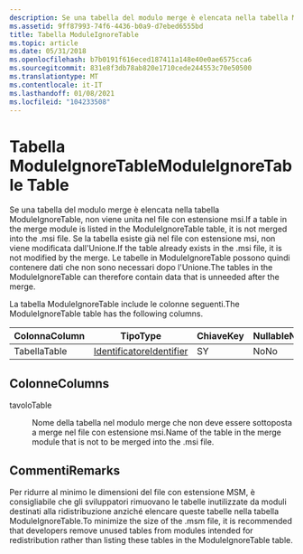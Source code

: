 ```yaml
---
description: Se una tabella del modulo merge è elencata nella tabella ModuleIgnoreTable, non viene unita nel file con estensione msi.
ms.assetid: 9ff87993-74f6-4436-b0a9-d7ebed6555bd
title: Tabella ModuleIgnoreTable
ms.topic: article
ms.date: 05/31/2018
ms.openlocfilehash: b7b0191f616eced187411a148e40e0ae6575cca6
ms.sourcegitcommit: 831e8f3db78ab820e1710cede244553c70e50500
ms.translationtype: MT
ms.contentlocale: it-IT
ms.lasthandoff: 01/08/2021
ms.locfileid: "104233508"
---
```

# <a name="moduleignoretable-table"></a><span data-ttu-id="9593f-103">Tabella ModuleIgnoreTable</span><span class="sxs-lookup"><span data-stu-id="9593f-103">ModuleIgnoreTable Table</span></span>

<span data-ttu-id="9593f-104">Se una tabella del modulo merge è elencata nella tabella ModuleIgnoreTable, non viene unita nel file con estensione msi.</span><span class="sxs-lookup"><span data-stu-id="9593f-104">If a table in the merge module is listed in the ModuleIgnoreTable table, it is not merged into the .msi file.</span></span> <span data-ttu-id="9593f-105">Se la tabella esiste già nel file con estensione msi, non viene modificata dall'Unione.</span><span class="sxs-lookup"><span data-stu-id="9593f-105">If the table already exists in the .msi file, it is not modified by the merge.</span></span> <span data-ttu-id="9593f-106">Le tabelle in ModuleIgnoreTable possono quindi contenere dati che non sono necessari dopo l'Unione.</span><span class="sxs-lookup"><span data-stu-id="9593f-106">The tables in the ModuleIgnoreTable can therefore contain data that is unneeded after the merge.</span></span>

<span data-ttu-id="9593f-107">La tabella ModuleIgnoreTable include le colonne seguenti.</span><span class="sxs-lookup"><span data-stu-id="9593f-107">The ModuleIgnoreTable table has the following columns.</span></span>



| <span data-ttu-id="9593f-108">Colonna</span><span class="sxs-lookup"><span data-stu-id="9593f-108">Column</span></span> | <span data-ttu-id="9593f-109">Tipo</span><span class="sxs-lookup"><span data-stu-id="9593f-109">Type</span></span>                         | <span data-ttu-id="9593f-110">Chiave</span><span class="sxs-lookup"><span data-stu-id="9593f-110">Key</span></span> | <span data-ttu-id="9593f-111">Nullable</span><span class="sxs-lookup"><span data-stu-id="9593f-111">Nullable</span></span> |
|--------|------------------------------|-----|----------|
| <span data-ttu-id="9593f-112">Tabella</span><span class="sxs-lookup"><span data-stu-id="9593f-112">Table</span></span>  | [<span data-ttu-id="9593f-113">Identificatore</span><span class="sxs-lookup"><span data-stu-id="9593f-113">Identifier</span></span>](identifier.md) | <span data-ttu-id="9593f-114">S</span><span class="sxs-lookup"><span data-stu-id="9593f-114">Y</span></span>   | <span data-ttu-id="9593f-115">No</span><span class="sxs-lookup"><span data-stu-id="9593f-115">No</span></span>       |



 

## <a name="columns"></a><span data-ttu-id="9593f-116">Colonne</span><span class="sxs-lookup"><span data-stu-id="9593f-116">Columns</span></span>

<dl> <dt>

<span data-ttu-id="9593f-117"><span id="Table"></span><span id="table"></span><span id="TABLE"></span>tavolo</span><span class="sxs-lookup"><span data-stu-id="9593f-117"><span id="Table"></span><span id="table"></span><span id="TABLE"></span>Table</span></span>
</dt> <dd>

<span data-ttu-id="9593f-118">Nome della tabella nel modulo merge che non deve essere sottoposta a merge nel file con estensione msi.</span><span class="sxs-lookup"><span data-stu-id="9593f-118">Name of the table in the merge module that is not to be merged into the .msi file.</span></span>

</dd> </dl>

## <a name="remarks"></a><span data-ttu-id="9593f-119">Commenti</span><span class="sxs-lookup"><span data-stu-id="9593f-119">Remarks</span></span>

<span data-ttu-id="9593f-120">Per ridurre al minimo le dimensioni del file con estensione MSM, è consigliabile che gli sviluppatori rimuovano le tabelle inutilizzate da moduli destinati alla ridistribuzione anziché elencare queste tabelle nella tabella ModuleIgnoreTable.</span><span class="sxs-lookup"><span data-stu-id="9593f-120">To minimize the size of the .msm file, it is recommended that developers remove unused tables from modules intended for redistribution rather than listing these tables in the ModuleIgnoreTable table.</span></span>

 

 



